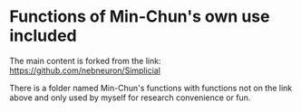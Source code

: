 # Functions of Min-Chun's own use included

The main content is forked from the link: https://github.com/nebneuron/Simplicial

There is a folder named Min-Chun's functions with functions not on the link above and only used by myself for research convenience or fun.


